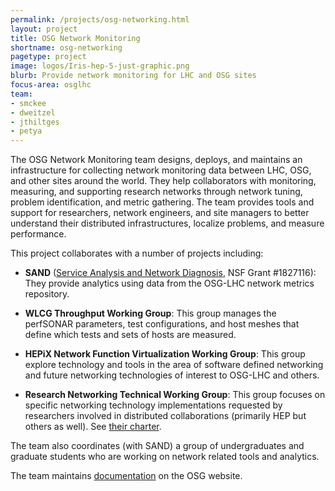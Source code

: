 ```yaml
---
permalink: /projects/osg-networking.html
layout: project
title: OSG Network Monitoring
shortname: osg-networking
pagetype: project
image: logos/Iris-hep-5-just-graphic.png
blurb: Provide network monitoring for LHC and OSG sites
focus-area: osglhc
team:
- smckee
- dweitzel
- jthiltges
- petya
---
```


The OSG Network Monitoring team designs, deploys, and maintains an infrastructure for
collecting network monitoring data between LHC, OSG, and other sites around the world.
They help collaborators with monitoring, measuring, and supporting research networks
through network tuning, problem identification, and metric gathering.
The team provides tools and support for researchers, network engineers, and site managers
to better understand their distributed infrastructures, localize problems, and measure performance.

This project collaborates with a number of projects including:

*   **SAND** ([Service Analysis and Network Diagnosis](https://sand-ci.org/), NSF Grant #1827116):
    They provide analytics using data from the OSG-LHC network metrics repository.

*   **WLCG Throughput Working Group**:
    This group manages the perfSONAR parameters, test configurations, and host meshes
    that define which tests and sets of hosts are measured.

*   **HEPiX Network Function Virtualization Working Group**:
    This group explore technology and tools in the area of software defined networking and
    future networking technologies of interest to OSG-LHC and others.

*   **Research Networking Technical Working Group**:
    This group focuses on specific networking technology implementations
    requested by researchers involved in distributed collaborations (primarily HEP but others as well).
    See [their charter](https://docs.google.com/document/d/1l4U5dpH556kCnoIHzyRpBl74IPc0gpgAG3VPUp98lo0/).

The team also coordinates (with SAND) a group of undergraduates and graduate students
who are working on network related tools and analytics.

The team maintains [documentation](https://opensciencegrid.org/networking/) on the OSG website.
